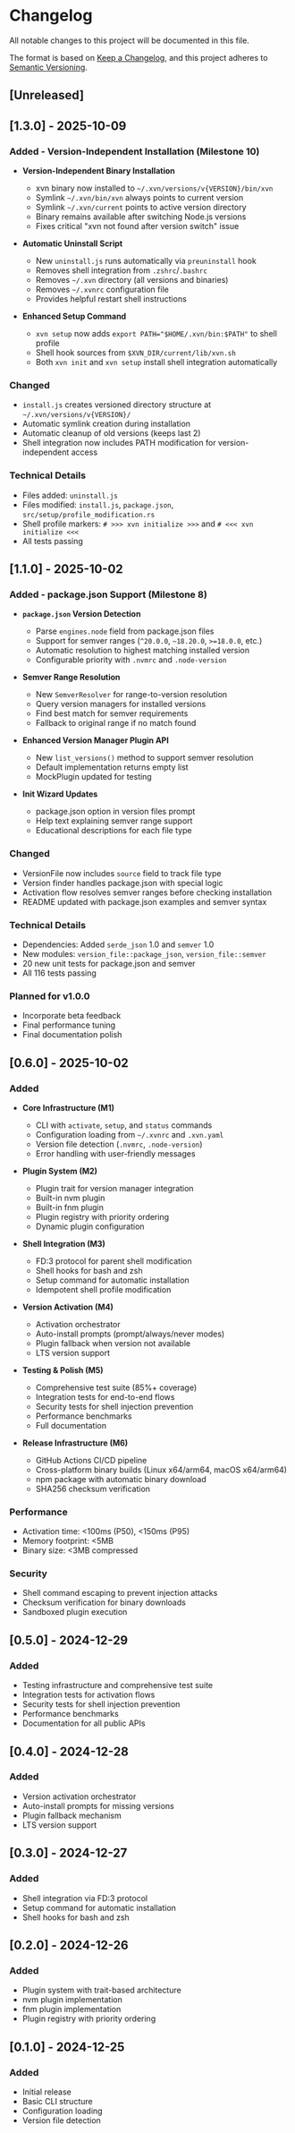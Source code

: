 # Changelog

All notable changes to this project will be documented in this file.

The format is based on [Keep a Changelog](https://keepachangelog.com/en/1.0.0/),
and this project adheres to [Semantic Versioning](https://semver.org/spec/v2.0.0.html).

## [Unreleased]

## [1.3.0] - 2025-10-09

### Added - Version-Independent Installation (Milestone 10)

- **Version-Independent Binary Installation**
  - xvn binary now installed to `~/.xvn/versions/v{VERSION}/bin/xvn`
  - Symlink `~/.xvn/bin/xvn` always points to current version
  - Symlink `~/.xvn/current` points to active version directory
  - Binary remains available after switching Node.js versions
  - Fixes critical "xvn not found after version switch" issue

- **Automatic Uninstall Script**
  - New `uninstall.js` runs automatically via `preuninstall` hook
  - Removes shell integration from `.zshrc`/`.bashrc`
  - Removes `~/.xvn` directory (all versions and binaries)
  - Removes `~/.xvnrc` configuration file
  - Provides helpful restart shell instructions

- **Enhanced Setup Command**
  - `xvn setup` now adds `export PATH="$HOME/.xvn/bin:$PATH"` to shell profile
  - Shell hook sources from `$XVN_DIR/current/lib/xvn.sh`
  - Both `xvn init` and `xvn setup` install shell integration automatically

### Changed

- `install.js` creates versioned directory structure at `~/.xvn/versions/v{VERSION}/`
- Automatic symlink creation during installation
- Automatic cleanup of old versions (keeps last 2)
- Shell integration now includes PATH modification for version-independent access

### Technical Details

- Files added: `uninstall.js`
- Files modified: `install.js`, `package.json`, `src/setup/profile_modification.rs`
- Shell profile markers: `# >>> xvn initialize >>>` and `# <<< xvn initialize <<<`
- All tests passing

## [1.1.0] - 2025-10-02

### Added - package.json Support (Milestone 8)

- **`package.json` Version Detection**
  - Parse `engines.node` field from package.json files
  - Support for semver ranges (`^20.0.0`, `~18.20.0`, `>=18.0.0`, etc.)
  - Automatic resolution to highest matching installed version
  - Configurable priority with `.nvmrc` and `.node-version`

- **Semver Range Resolution**
  - New `SemverResolver` for range-to-version resolution
  - Query version managers for installed versions
  - Find best match for semver requirements
  - Fallback to original range if no match found

- **Enhanced Version Manager Plugin API**
  - New `list_versions()` method to support semver resolution
  - Default implementation returns empty list
  - MockPlugin updated for testing

- **Init Wizard Updates**
  - package.json option in version files prompt
  - Help text explaining semver range support
  - Educational descriptions for each file type

### Changed

- VersionFile now includes `source` field to track file type
- Version finder handles package.json with special logic
- Activation flow resolves semver ranges before checking installation
- README updated with package.json examples and semver syntax

### Technical Details

- Dependencies: Added `serde_json` 1.0 and `semver` 1.0
- New modules: `version_file::package_json`, `version_file::semver`
- 20 new unit tests for package.json and semver
- All 116 tests passing

### Planned for v1.0.0

- Incorporate beta feedback
- Final performance tuning
- Final documentation polish

## [0.6.0] - 2025-10-02

### Added

- **Core Infrastructure (M1)**
  - CLI with `activate`, `setup`, and `status` commands
  - Configuration loading from `~/.xvnrc` and `.xvn.yaml`
  - Version file detection (`.nvmrc`, `.node-version`)
  - Error handling with user-friendly messages

- **Plugin System (M2)**
  - Plugin trait for version manager integration
  - Built-in nvm plugin
  - Built-in fnm plugin
  - Plugin registry with priority ordering
  - Dynamic plugin configuration

- **Shell Integration (M3)**
  - FD:3 protocol for parent shell modification
  - Shell hooks for bash and zsh
  - Setup command for automatic installation
  - Idempotent shell profile modification

- **Version Activation (M4)**
  - Activation orchestrator
  - Auto-install prompts (prompt/always/never modes)
  - Plugin fallback when version not available
  - LTS version support

- **Testing & Polish (M5)**
  - Comprehensive test suite (85%+ coverage)
  - Integration tests for end-to-end flows
  - Security tests for shell injection prevention
  - Performance benchmarks
  - Full documentation

- **Release Infrastructure (M6)**
  - GitHub Actions CI/CD pipeline
  - Cross-platform binary builds (Linux x64/arm64, macOS x64/arm64)
  - npm package with automatic binary download
  - SHA256 checksum verification

### Performance

- Activation time: <100ms (P50), <150ms (P95)
- Memory footprint: <5MB
- Binary size: <3MB compressed

### Security

- Shell command escaping to prevent injection attacks
- Checksum verification for binary downloads
- Sandboxed plugin execution

## [0.5.0] - 2024-12-29

### Added

- Testing infrastructure and comprehensive test suite
- Integration tests for activation flows
- Security tests for shell injection prevention
- Performance benchmarks
- Documentation for all public APIs

## [0.4.0] - 2024-12-28

### Added

- Version activation orchestrator
- Auto-install prompts for missing versions
- Plugin fallback mechanism
- LTS version support

## [0.3.0] - 2024-12-27

### Added

- Shell integration via FD:3 protocol
- Setup command for automatic installation
- Shell hooks for bash and zsh

## [0.2.0] - 2024-12-26

### Added

- Plugin system with trait-based architecture
- nvm plugin implementation
- fnm plugin implementation
- Plugin registry with priority ordering

## [0.1.0] - 2024-12-25

### Added

- Initial release
- Basic CLI structure
- Configuration loading
- Version file detection
